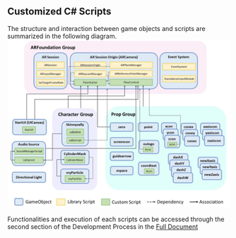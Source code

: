 ## Customized C# Scripts
The structure and interaction between game objects and scripts are summarized in the following diagram.   
![alt](https://github.com/COL-inno/3D-Eucliden-Space-AR/blob/master/Images/object_class_diagram.jpg)      

Functionalities and execution of each scripts can be accessed through the second section of the Development Process in the [Full Document](https://github.com/COL-inno/3D-Eucliden-Space-AR/blob/master/3DEuclideanSpaceAR_Document.pdf)     

